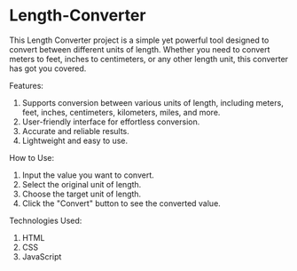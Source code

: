 # Length-Converter
This Length Converter project is a simple yet powerful tool designed to convert between different units of length. Whether you need to convert meters to feet, inches to centimeters, or any other length unit, this converter has got you covered.

Features:

1) Supports conversion between various units of length, including meters, feet, inches, centimeters, kilometers, miles, and more.
2) User-friendly interface for effortless conversion.
3) Accurate and reliable results.
4) Lightweight and easy to use.

How to Use:

1) Input the value you want to convert.
2) Select the original unit of length.
3) Choose the target unit of length.
4) Click the "Convert" button to see the converted value.

Technologies Used:

1) HTML
2) CSS
3) JavaScript
